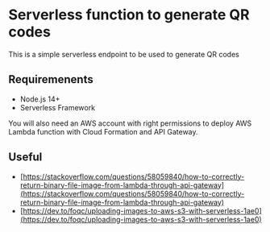 # Serverless function to generate QR codes

This is a simple serverless endpoint to be used to generate QR codes

## Requiremenents

- Node.js 14+
- Serverless Framework

You will also need an AWS account with right permissions to deploy AWS Lambda function with Cloud Formation and API Gateway.

## Useful

- [https://stackoverflow.com/questions/58059840/how-to-correctly-return-binary-file-image-from-lambda-through-api-gateway](https://stackoverflow.com/questions/58059840/how-to-correctly-return-binary-file-image-from-lambda-through-api-gateway)
- [https://dev.to/foqc/uploading-images-to-aws-s3-with-serverless-1ae0](https://dev.to/foqc/uploading-images-to-aws-s3-with-serverless-1ae0)